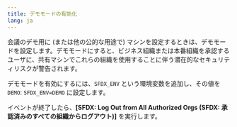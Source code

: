 ```yaml
---
title: デモモードの有効化
lang: ja
---
```


会議のデモ用に \(または他の公的な用途で\) マシンを設定するときは、デモモードを設定します。デモモードにすると、ビジネス組織または本番組織を承認するユーザに、共有マシンでこれらの組織を使用することに伴う潜在的なセキュリティリスクが警告されます。

デモモードを有効にするには、`SFDX_ENV` という環境変数を追加し、その値を `DEMO`: `SFDX_ENV=DEMO` に設定します。

イベントが終了したら、**[SFDX: Log Out from All Authorized Orgs \(SFDX: 承認済みのすべての組織からログアウト\)]** を実行します。
